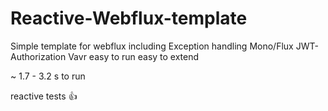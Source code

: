 # Reactive-Webflux-template
Simple template for webflux including Exception handling Mono/Flux JWT-Authorization Vavr easy to run easy to extend

~ 1.7 - 3.2 s to run

reactive tests :thumbsup:
